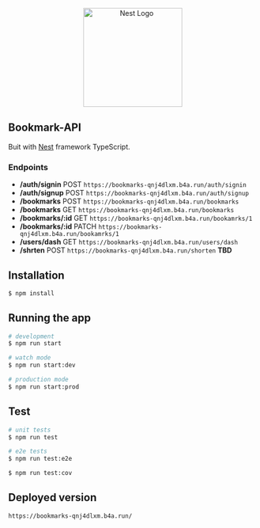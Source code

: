 <p align="center">
  <a href="http://nestjs.com/" target="blank"><img src="https://nestjs.com/img/logo-small.svg" width="200" alt="Nest Logo" /></a>
</p>

## Bookmark-API

Buit with [Nest](https://github.com/nestjs/nest) framework TypeScript.

### Endpoints

- **/auth/signin** POST `https://bookmarks-qnj4dlxm.b4a.run/auth/signin`
- **/auth/signup** POST `https://bookmarks-qnj4dlxm.b4a.run/auth/signup`
- **/bookmarks** POST `https://bookmarks-qnj4dlxm.b4a.run/bookmarks`
- **/bookmarks** GET `https://bookmarks-qnj4dlxm.b4a.run/bookmarks`
- **/bookmarks/:id** GET `https://bookmarks-qnj4dlxm.b4a.run/bookamrks/1`
- **/bookmarks/:id** PATCH `https://bookmarks-qnj4dlxm.b4a.run/bookamrks/1`
- **/users/dash** GET `https://bookmarks-qnj4dlxm.b4a.run/users/dash`
- **/shrten** POST `https://bookmarks-qnj4dlxm.b4a.run/shorten` **TBD**

## Installation

```bash
$ npm install
```

## Running the app

```bash
# development
$ npm run start

# watch mode
$ npm run start:dev

# production mode
$ npm run start:prod
```

## Test

```bash
# unit tests
$ npm run test

# e2e tests
$ npm run test:e2e

$ npm run test:cov
```

## Deployed version
`https://bookmarks-qnj4dlxm.b4a.run/`
